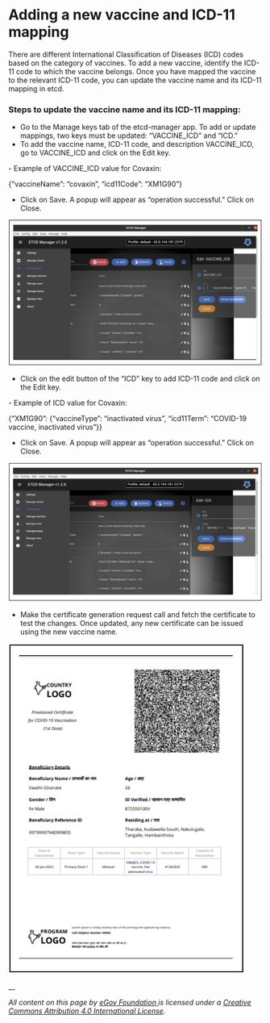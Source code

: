 # Adding a new vaccine and ICD-11 mapping

There are different International Classification of Diseases (ICD) codes based on the category of vaccines. To add a new vaccine, identify the ICD-11 code to which the vaccine belongs. Once you have mapped the vaccine to the relevant ICD-11 code, you can update the vaccine name and its ICD-11 mapping in etcd.

### Steps to update the vaccine name and its ICD-11 mapping:

* Go to the Manage keys tab of the etcd-manager app. To add or update mappings,  two keys must be updated: “VACCINE\_ICD” and “ICD.”
* To add the vaccine name, ICD-11 code, and description VACCINE\_ICD, go to VACCINE\_ICD and click on the Edit key.&#x20;

&#x20;      \- Example of VACCINE\_ICD value for Covaxin:&#x20;

&#x20;        {“vaccineName”: “covaxin”, “icd11Code”: “XM1G90”}

* Click on Save. A popup will appear as “operation successful.” Click on Close.

![](<../../.gitbook/assets/Screenshot 2022-06-17 at 7.58.12 AM.png>)

* Click on the edit button of the “ICD” key to add ICD-11 code and click on the Edit key.

&#x20;     \- Example of ICD value for Covaxin:

&#x20;      {“XM1G90”: {“vaccineType”: “inactivated virus”, “icd11Term”: “COVID-19 vaccine, inactivated virus”\}}

* Click on Save. A popup will appear as “operation successful.” Click on Close.

![](<../../.gitbook/assets/Screenshot 2022-06-17 at 8.05.04 AM.png>)

* Make the certificate generation request call and fetch the certificate to test the changes. Once updated, any new certificate can be issued using the new vaccine name.

![This is a sample certificate generated with the new vaccine type, with ICD-11 code XM6JD5 and ICD-11 term: ‘COVID-19 vaccine, live attenuated virus.’](<../../.gitbook/assets/Screenshot 2022-06-17 at 8.07.20 AM.png>)

__

_All content on this page by_ [_eGov Foundation_ ](https://egov.org.in/)_is licensed under a_ [_Creative Commons Attribution 4.0 International License_](http://creativecommons.org/licenses/by/4.0/)_._                                  &#x20;
